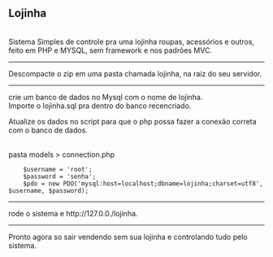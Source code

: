 <h2>Lojinha</h2><br>
Sistema Simples de controle pra uma lojinha roupas, acessórios e outros, feito em PHP e MYSQL, sem framework e nos padrões MVC.
<hr>
Descompacte o zip em uma pasta chamada lojinha, na raiz do seu servidor.
<hr>
crie um banco de dados no Mysql com o nome de lojinha.<br>
Importe o lojinha.sql pra dentro do banco recencriado.<br>

Atualize os dados no script para que o php possa fazer a conexão correta com o banco de dados.<br><br>

pasta models > connection.php

``` 
    $username = 'root';
    $password = 'senha';
    $pdo = new PDO('mysql:host=localhost;dbname=lojinha;charset=utf8', $username, $password);

``` 
<hr>
rode o sistema e http://127.0.0./lojinha.
<hr>
Pronto agora so sair vendendo sem sua lojinha e controlando tudo pelo sistema.
